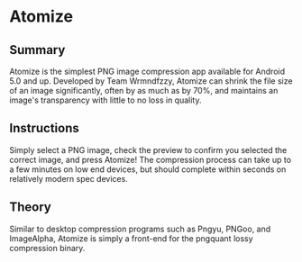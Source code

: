 Atomize
=======
Summary
-------
Atomize is the simplest PNG image compression app available for Android 5.0 and up. Developed by Team Wrmndfzzy, Atomize can shrink the file size of an image significantly, often by as much as by 70%, and maintains an image's transparency with little to no loss in quality.

Instructions
------------
Simply select a PNG image, check the preview to confirm you selected the correct image, and press Atomize! The compression process can take up to a few minutes on low end devices, but should complete within seconds on relatively modern spec devices.

Theory
------
Similar to desktop compression programs such as Pngyu, PNGoo, and ImageAlpha, Atomize is simply a front-end for the pngquant lossy compression binary.
